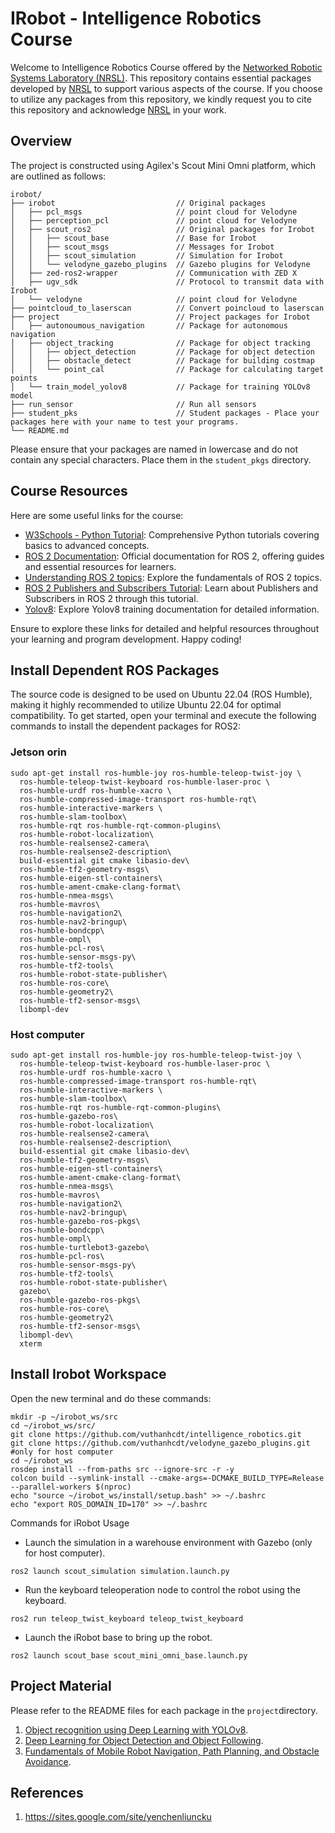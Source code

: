 # IRobot - Intelligence Robotics Course

Welcome to Intelligence Robotics Course offered by the [Networked Robotic Systems Laboratory (NRSL)](https://sites.google.com/site/yenchenliuncku). This repository contains essential packages developed by [NRSL](https://sites.google.com/site/yenchenliuncku) to support various aspects of the course. If you choose to utilize any packages from this repository, we kindly request you to cite this repository and acknowledge [NRSL](https://sites.google.com/site/yenchenliuncku) in your work.


## Overview
The project is constructed using Agilex's Scout Mini Omni platform, which are outlined as follows:
```
irobot/
├── irobot                           // Original packages
│   ├── pcl_msgs                     // point cloud for Velodyne
│   ├── perception_pcl               // point cloud for Velodyne
│   ├── scout_ros2                   // Original packages for Irobot
│   │   ├── scout_base               // Base for Irobot
│   │   ├── scout_msgs               // Messages for Irobot
│   │   ├── scout_simulation         // Simulation for Irobot
│   │   └── velodyne_gazebo_plugins  // Gazebo plugins for Velodyne
│   ├── zed-ros2-wrapper             // Communication with ZED X
│   ├── ugv_sdk                      // Protocol to transmit data with Irobot 
│   └── velodyne                     // point cloud for Velodyne
├── pointcloud_to_laserscan          // Convert poincloud to laserscan
├── project                          // Project packages for Irobot
│   ├── autonoumous_navigation       // Package for autonomous navigation
│   ├── object_tracking              // Package for object tracking
│   │   ├── object_detection         // Package for object detection
│   │   ├── obstacle_detect          // Package for building costmap
│   │   └── point_cal                // Package for calculating target points
│   └── train_model_yolov8           // Package for training YOLOv8 model
├── run_sensor                       // Run all sensors
├── student_pks                      // Student packages - Place your packages here with your name to test your programs.
└── README.md
```
Please ensure that your packages are named in lowercase and do not contain any special characters. Place them in the ``student_pkgs`` directory.
## Course Resources
Here are some useful links for the course:
- [W3Schools - Python Tutorial](https://www.w3schools.com/python/): Comprehensive Python tutorials covering basics to advanced concepts.
- [ROS 2 Documentation](https://docs.ros.org/en/humble/index.html): Official documentation for ROS 2, offering guides and essential resources for learners.
- [Understanding ROS 2 topics](https://docs.ros.org/en/crystal/Tutorials/Topics/Understanding-ROS2-Topics.html): Explore the fundamentals of ROS 2 topics.
- [ROS 2 Publishers and Subscribers Tutorial](https://docs.ros.org/en/humble/Tutorials/Beginner-Client-Libraries/Writing-A-Simple-Py-Publisher-And-Subscriber.html): Learn about Publishers and Subscribers in ROS 2 through this tutorial.
- [Yolov8](https://docs.ultralytics.com/usage/python/#train): Explore Yolov8 training documentation for detailed information.

Ensure to explore these links for detailed and helpful resources throughout your learning and program development. Happy coding!


## Install Dependent ROS Packages
The source code is designed to be used on Ubuntu 22.04 (ROS Humble), making it highly recommended to utilize Ubuntu 22.04 for optimal compatibility. To get started, open your terminal and execute the following commands to install the dependent packages for ROS2:
### Jetson orin
```
sudo apt-get install ros-humble-joy ros-humble-teleop-twist-joy \
  ros-humble-teleop-twist-keyboard ros-humble-laser-proc \
  ros-humble-urdf ros-humble-xacro \
  ros-humble-compressed-image-transport ros-humble-rqt\
  ros-humble-interactive-markers \
  ros-humble-slam-toolbox\
  ros-humble-rqt ros-humble-rqt-common-plugins\
  ros-humble-robot-localization\
  ros-humble-realsense2-camera\
  ros-humble-realsense2-description\
  build-essential git cmake libasio-dev\
  ros-humble-tf2-geometry-msgs\
  ros-humble-eigen-stl-containers\
  ros-humble-ament-cmake-clang-format\
  ros-humble-nmea-msgs\
  ros-humble-mavros\
  ros-humble-navigation2\
  ros-humble-nav2-bringup\
  ros-humble-bondcpp\
  ros-humble-ompl\
  ros-humble-pcl-ros\
  ros-humble-sensor-msgs-py\
  ros-humble-tf2-tools\
  ros-humble-robot-state-publisher\
  ros-humble-ros-core\
  ros-humble-geometry2\
  ros-humble-tf2-sensor-msgs\
  libompl-dev
```
### Host computer
```
sudo apt-get install ros-humble-joy ros-humble-teleop-twist-joy \
  ros-humble-teleop-twist-keyboard ros-humble-laser-proc \
  ros-humble-urdf ros-humble-xacro \
  ros-humble-compressed-image-transport ros-humble-rqt\
  ros-humble-interactive-markers \
  ros-humble-slam-toolbox\
  ros-humble-rqt ros-humble-rqt-common-plugins\
  ros-humble-gazebo-ros\
  ros-humble-robot-localization\
  ros-humble-realsense2-camera\
  ros-humble-realsense2-description\
  build-essential git cmake libasio-dev\
  ros-humble-tf2-geometry-msgs\
  ros-humble-eigen-stl-containers\
  ros-humble-ament-cmake-clang-format\
  ros-humble-nmea-msgs\
  ros-humble-mavros\
  ros-humble-navigation2\
  ros-humble-nav2-bringup\
  ros-humble-gazebo-ros-pkgs\
  ros-humble-bondcpp\
  ros-humble-ompl\
  ros-humble-turtlebot3-gazebo\
  ros-humble-pcl-ros\
  ros-humble-sensor-msgs-py\
  ros-humble-tf2-tools\
  ros-humble-robot-state-publisher\
  gazebo\
  ros-humble-gazebo-ros-pkgs\
  ros-humble-ros-core\
  ros-humble-geometry2\
  ros-humble-tf2-sensor-msgs\
  libompl-dev\
  xterm
```
## Install Irobot Workspace
Open the new terminal and do these commands:
```
mkdir -p ~/irobot_ws/src
cd ~/irobot_ws/src/
git clone https://github.com/vuthanhcdt/intelligence_robotics.git
git clone https://github.com/vuthanhcdt/velodyne_gazebo_plugins.git #only for host computer
cd ~/irobot_ws
rosdep install --from-paths src --ignore-src -r -y
colcon build --symlink-install --cmake-args=-DCMAKE_BUILD_TYPE=Release --parallel-workers $(nproc)
echo "source ~/irobot_ws/install/setup.bash" >> ~/.bashrc
echo "export ROS_DOMAIN_ID=170" >> ~/.bashrc
```
Commands for iRobot Usage

- Launch the simulation in a warehouse environment with Gazebo (only for host computer).
```
ros2 launch scout_simulation simulation.launch.py
```
- Run the keyboard teleoperation node to control the robot using the keyboard.

```
ros2 run teleop_twist_keyboard teleop_twist_keyboard
```

- Launch the iRobot base to bring up the robot.

```
ros2 launch scout_base scout_mini_omni_base.launch.py
```
## Project Material
Please refer to the README files for each package in the ``project``directory.
1. [Object recognition using Deep Learning with YOLOv8](project/train_model_yolov8).
2. [Deep Learning for Object Detection and Object Following](project/object_tracking).
3. [Fundamentals of Mobile Robot Navigation, Path Planning, and Obstacle Avoidance](project/autonoumous_navigation_pkg/autonoumous_navigation).




## References
1. https://sites.google.com/site/yenchenliuncku

